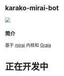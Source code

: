 karako-mirai-bot
-------------
	
<a href="https://www.python.org" alt="python"><img src="https://img.shields.io/badge/python-3.8+-blue" /></a>
	
### 简介	
基于 [mirai](https://github.com/mamoe/mirai) 内核和 [Graia](https://github.com/GraiaProject/Application)

# 正在开发中